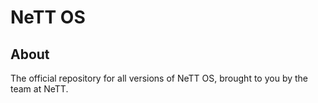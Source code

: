 # NeTT OS

## About

The official repository for all versions of NeTT OS, brought to you by the team at NeTT.
